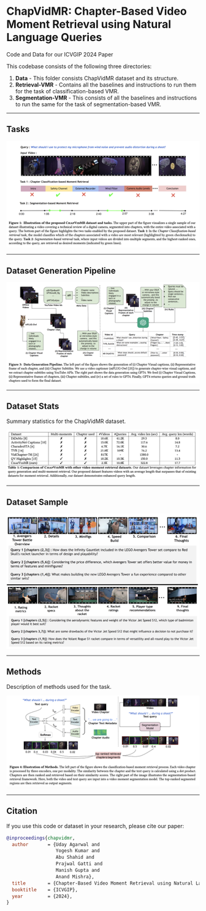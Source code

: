 # ChapVidMR: Chapter-Based Video Moment Retrieval using Natural Language Queries
Code and Data for our ICVGIP 2024 Paper

This codebase consists of the following three directories:

1) **Data** - This folder consists ChapVidMR dataset and its structure.
2) **Retrieval-VMR** - Contains all the baselines and instructions to run them for the task of classification-based VMR.
3) **Segmentation-VMR** - This consists of all the baselines and instructions to run the same for the task of segmentation-based VMR.

---

## Tasks

![Introduction](figures/Introduction.png)

---

## Dataset Generation Pipeline

![Dataset Generation Pipeline](figures/dataset_generation_pipeline.png)

---

## Dataset Stats
Summary statistics for the ChapVidMR dataset.

![Dataset Stats](figures/dataset_stats.png)

---

## Dataset Sample


![Dataset Sample](figures/dataset_sample.png)

---

## Methods
Description of methods used for the task.

![Methods](figures/methods.png)

---
## Citation

If you use this code or dataset in your research, please cite our paper:

```bibtex
@inproceedings{chapvidmr,
  author       = {Uday Agarwal and
                  Yogesh Kumar and
                  Abu Shahid and
                  Prajwal Gatti and
                  Manish Gupta and
                  Anand Mishra},
  title        = {Chapter-Based Video Moment Retrieval using Natural Language Queries},
  booktitle    = {ICVGIP},
  year         = {2024},
}



